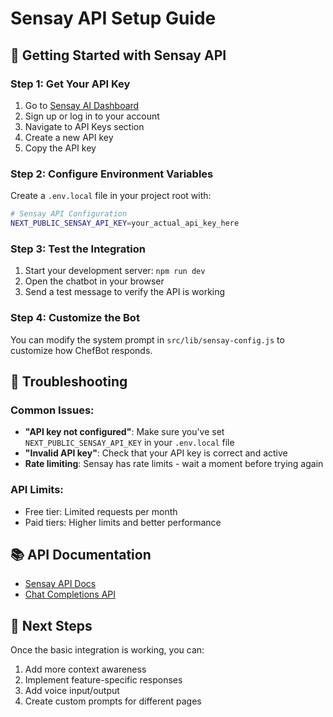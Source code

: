 # Sensay API Setup Guide

## 🚀 **Getting Started with Sensay API**

### **Step 1: Get Your API Key**
1. Go to [Sensay AI Dashboard](https://sensay.ai)
2. Sign up or log in to your account
3. Navigate to API Keys section
4. Create a new API key
5. Copy the API key

### **Step 2: Configure Environment Variables**
Create a `.env.local` file in your project root with:

```bash
# Sensay API Configuration
NEXT_PUBLIC_SENSAY_API_KEY=your_actual_api_key_here
```

### **Step 3: Test the Integration**
1. Start your development server: `npm run dev`
2. Open the chatbot in your browser
3. Send a test message to verify the API is working

### **Step 4: Customize the Bot**
You can modify the system prompt in `src/lib/sensay-config.js` to customize how ChefBot responds.

## 🔧 **Troubleshooting**

### **Common Issues:**
- **"API key not configured"**: Make sure you've set `NEXT_PUBLIC_SENSAY_API_KEY` in your `.env.local` file
- **"Invalid API key"**: Check that your API key is correct and active
- **Rate limiting**: Sensay has rate limits - wait a moment before trying again

### **API Limits:**
- Free tier: Limited requests per month
- Paid tiers: Higher limits and better performance

## 📚 **API Documentation**
- [Sensay API Docs](https://docs.sensay.ai)
- [Chat Completions API](https://docs.sensay.ai/api/chat-completions)

## 🎯 **Next Steps**
Once the basic integration is working, you can:
1. Add more context awareness
2. Implement feature-specific responses
3. Add voice input/output
4. Create custom prompts for different pages



